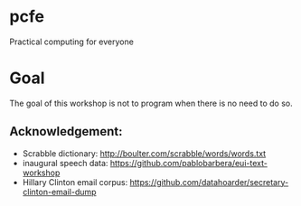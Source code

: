 # pcfe
Practical computing for everyone

# Goal

The goal of this workshop is not to program when there is no need to do so.

## Acknowledgement:

* Scrabble dictionary: http://boulter.com/scrabble/words/words.txt
* inaugural speech data: https://github.com/pablobarbera/eui-text-workshop
* Hillary Clinton email corpus: https://github.com/datahoarder/secretary-clinton-email-dump
